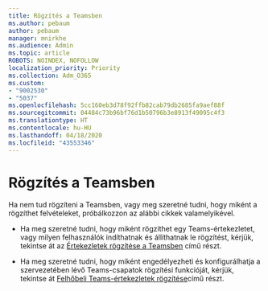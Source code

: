 ```yaml
---
title: Rögzítés a Teamsben
ms.author: pebaum
author: pebaum
manager: mnirkhe
ms.audience: Admin
ms.topic: article
ROBOTS: NOINDEX, NOFOLLOW
localization_priority: Priority
ms.collection: Adm_O365
ms.custom:
- "9002530"
- "5037"
ms.openlocfilehash: 5cc160eb3d78f92ffb82cab79db2685fa9aef88f
ms.sourcegitcommit: 04484c73b96bf76d1b50796b3e8913f49095c4f3
ms.translationtype: HT
ms.contentlocale: hu-HU
ms.lasthandoff: 04/18/2020
ms.locfileid: "43553346"
---
```

# <a name="recording-in-teams"></a>Rögzítés a Teamsben

Ha nem tud rögzíteni a Teamsben, vagy meg szeretné tudni, hogy miként a rögzíthet felvételeket, próbálkozzon az alábbi cikkek valamelyikével.

- Ha meg szeretné tudni, hogy miként rögzíthet egy Teams-értekezletet, vagy milyen felhasználók indíthatnak és állíthatnak le rögzítést, kérjük, tekintse át az [Értekezletek rögzítése a Teamsben](https://support.office.com/client/34dfbe7f-b07d-4a27-b4c6-de62f1348c24) című részt.

- Ha meg szeretné tudni, hogy miként engedélyezheti és konfigurálhatja a szervezetében lévő Teams-csapatok rögzítési funkcióját, kérjük, tekintse át [Felhőbeli Teams-értekezletek rögzítése](https://docs.microsoft.com/microsoftteams/cloud-recording)című részt.
